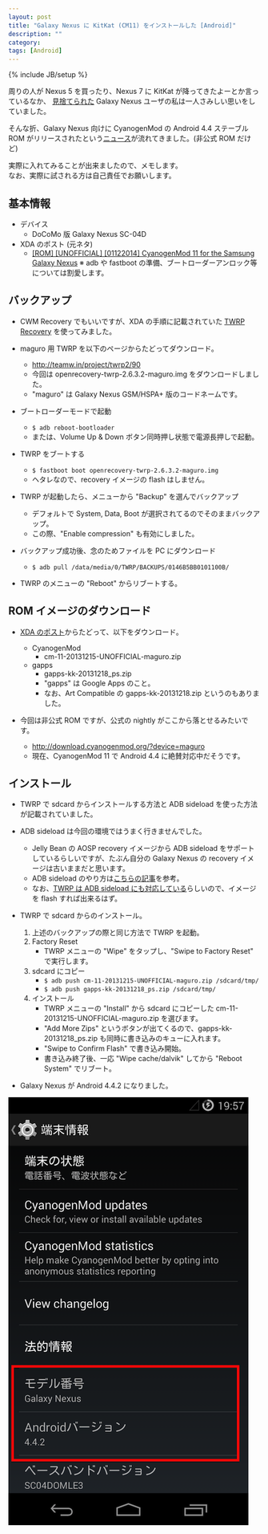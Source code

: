 ```yaml
---
layout: post
title: "Galaxy Nexus に KitKat (CM11) をインストールした [Android]"
description: ""
category: 
tags: [Android]
---
```

{% include JB/setup %}

<style type="text/css">
div.entry-content > ul > li {
	margin-bottom: 1em;
}
</style>

周りの人が Nexus 5 を買ったり、Nexus 7 に KitKat が降ってきたよーとか言っているなか、
[見捨てられた](https://support.google.com/nexus/answer/3468085?hl=ja)
Galaxy Nexus ユーザの私は一人さみしい思いをしていました。

そんな折、Galaxy Nexus 向けに CyanogenMod の Android 4.4 ステーブル ROM がリリースされたという[ニュース](http://www.ubergizmo.com/2013/12/galaxy-nexus-cyanogenmod-11-android-4-4-kitkat-stable-unofficial-rom-released/)が流れてきました。(非公式 ROM だけど)

実際に入れてみることが出来ましたので、メモします。<br>
<span class="caution">なお、実際に試される方は自己責任でお願いします。</span>

## 基本情報

- デバイス
	- DoCoMo 版 Galaxy Nexus SC-04D 
- XDA のポスト (元ネタ)
	- [\[ROM\] \[UNOFFICIAL\] \[01122014\] CyanogenMod 11 for the Samsung Galaxy Nexus](http://forum.xda-developers.com/galaxy-nexus/development/rom-cyanogenmod-11-samsung-galaxy-nexus-t2525351)
※ adb や fastboot の準備、ブートローダーアンロック等については割愛します。

## バックアップ
- CWM Recovery でもいいですが、XDA の手順に記載されていた [TWRP Recovery](http://teamw.in/project/twrp2) を使ってみました。

- maguro 用 TWRP を以下のページからたどってダウンロード。
	- <http://teamw.in/project/twrp2/90>
	- 今回は openrecovery-twrp-2.6.3.2-maguro.img をダウンロードしました。
	- "maguro" は Galaxy Nexus GSM/HSPA+ 版のコードネームです。


- ブートローダーモードで起動
    - `$ adb reboot-bootloader`
	- または、Volume Up & Down ボタン同時押し状態で電源長押しで起動。

- TWRP をブートする
	- `$ fastboot boot openrecovery-twrp-2.6.3.2-maguro.img`
	- ヘタレなので、recovery イメージの flash はしません。

- TWRP が起動したら、メニューから "Backup" を選んでバックアップ
	- デフォルトで System, Data, Boot が選択されてるのでそのままバックアップ。
	- この際、"Enable compression" も有効にしました。

- バックアップ成功後、念のためファイルを PC にダウンロード
	- ```$ adb pull /data/media/0/TWRP/BACKUPS/0146B5BB0101100B/```

- TWRP のメニューの "Reboot" からリブートする。

## ROM イメージのダウンロード
- [XDA のポスト](http://forum.xda-developers.com/showthread.php?t=2525351)からたどって、以下をダウンロード。
	- CyanogenMod
		- cm-11-20131215-UNOFFICIAL-maguro.zip
	- gapps
		- gapps-kk-20131218_ps.zip
		- "gapps" は Google Apps のこと。
		- なお、Art Compatible の gapps-kk-20131218.zip というのもありました。

- 今回は非公式 ROM ですが、公式の nightly がここから落とせるみたいです。
	- <http://download.cyanogenmod.org/?device=maguro>
	- 現在、CyanogenMod 11 で Android 4.4 に絶賛対応中だそうです。

## インストール
- TWRP で sdcard からインストールする方法と ADB sideload を使った方法が記載されていました。
- ADB sideload は今回の環境ではうまく行きませんでした。
	- Jelly Bean の AOSP recovery イメージから ADB sideload をサポートしているらしいですが、たぶん自分の Galaxy Nexus の recovery イメージは古いままだと思います。
	- ADB sideload のやり方は[こちらの記事](http://qiita.com/is0me/items/9d738d19ad1f61fb5349)を参考。
	- なお、[TWRP は ADB sideload にも対応している](http://teamw.in/ADBSideload)らしいので、イメージを flash すれば出来るはず。

- TWRP で sdcard からのインストール。
	1. 上述のバックアップの際と同じ方法で TWRP を起動。
	2. Factory Reset
		- TWRP メニューの "Wipe" をタップし、"Swipe to Factory Reset" で実行します。
	3. sdcard にコピー
		- ```$ adb push cm-11-20131215-UNOFFICIAL-maguro.zip /sdcard/tmp/```
		- ```$ adb push gapps-kk-20131218_ps.zip /sdcard/tmp/```
	4. インストール
		- TWRP メニューの "Install" から sdcard にコピーした cm-11-20131215-UNOFFICIAL-maguro.zip を選びます。
		- "Add More Zips" というボタンが出てくるので、gapps-kk-20131218_ps.zip も同時に書き込みのキューに入れます。
		- "Swipe to Confirm Flash" で書き込み開始。
		- 書き込み終了後、一応 "Wipe cache/dalvik" してから "Reboot System" でリブート。

- Galaxy Nexus が Android 4.4.2 になりました。

![KitKat in Galaxy Nexus](/assets/posts/2013-12-20/kitkat-in-gn.png)


